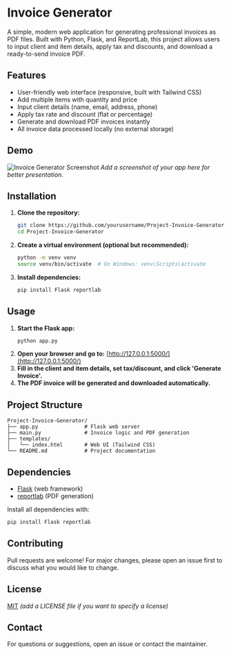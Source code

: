 # Invoice Generator

A simple, modern web application for generating professional invoices as PDF files. Built with Python, Flask, and ReportLab, this project allows users to input client and item details, apply tax and discounts, and download a ready-to-send invoice PDF.

## Features
- User-friendly web interface (responsive, built with Tailwind CSS)
- Add multiple items with quantity and price
- Input client details (name, email, address, phone)
- Apply tax rate and discount (flat or percentage)
- Generate and download PDF invoices instantly
- All invoice data processed locally (no external storage)

## Demo
![Invoice Generator Screenshot](screenshot.png)
*Add a screenshot of your app here for better presentation.*

## Installation
1. **Clone the repository:**
   ```bash
   git clone https://github.com/yourusername/Project-Invoice-Generator.git
   cd Project-Invoice-Generator
   ```
2. **Create a virtual environment (optional but recommended):**
   ```bash
   python -m venv venv
   source venv/bin/activate  # On Windows: venv\Scripts\activate
   ```
3. **Install dependencies:**
   ```bash
   pip install Flask reportlab
   ```

## Usage
1. **Start the Flask app:**
   ```bash
   python app.py
   ```
2. **Open your browser and go to:**
   [http://127.0.0.1:5000/](http://127.0.0.1:5000/)
3. **Fill in the client and item details, set tax/discount, and click 'Generate Invoice'.**
4. **The PDF invoice will be generated and downloaded automatically.**

## Project Structure
```
Project-Invoice-Generator/
├── app.py               # Flask web server
├── main.py              # Invoice logic and PDF generation
├── templates/
│   └── index.html       # Web UI (Tailwind CSS)
└── README.md            # Project documentation
```

## Dependencies
- [Flask](https://flask.palletsprojects.com/) (web framework)
- [reportlab](https://www.reportlab.com/dev/docs/) (PDF generation)

Install all dependencies with:
```bash
pip install Flask reportlab
```

## Contributing
Pull requests are welcome! For major changes, please open an issue first to discuss what you would like to change.

## License
[MIT](LICENSE) *(add a LICENSE file if you want to specify a license)*

## Contact
For questions or suggestions, open an issue or contact the maintainer.
